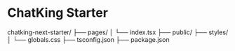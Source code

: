 # ChatKing Starter
chatking-next-starter/
├── pages/
│   └── index.tsx
├── public/
├── styles/
│   └── globals.css
├── tsconfig.json
├── package.json
